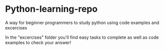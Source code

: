 # Python-learning-repo
A way for beginner programmers to study python using code examples and excercises


In the "excercises" folder you'll find easy tasks to complete as well as code examples to check your answer!

